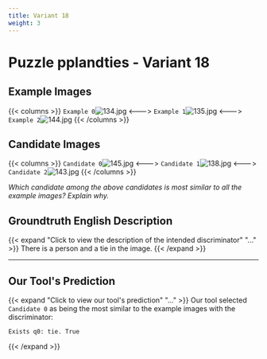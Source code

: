 ```yaml
---
title: Variant 18
weight: 3
---
```


# Puzzle pplandties - Variant 18

## Example Images
{{< columns >}}
`Example 0`![134.jpg](/natscene_data/images/134.jpg)
<--->
`Example 1`![135.jpg](/natscene_data/images/135.jpg)
<--->
`Example 2`![144.jpg](/natscene_data/images/144.jpg)
{{< /columns >}}

## Candidate Images
{{< columns >}}
`Candidate 0`![145.jpg](/natscene_data/images/145.jpg)
<--->
`Candidate 1`![138.jpg](/natscene_data/images/138.jpg)
<--->
`Candidate 2`![143.jpg](/natscene_data/images/143.jpg)
{{< /columns >}}

*Which candidate among the above candidates is most similar to all the example images? Explain why.*

## Groundtruth English Description

{{< expand "Click to view the description of the intended discriminator" "..." >}}
There is a person and a tie in the image.
{{< /expand >}}

---



## Our Tool's Prediction

{{< expand "Click to view our tool's prediction" "..." >}}
Our tool selected `Candidate 0` as being the most similar to the example images with the discriminator:
```plaintext
Exists q0: tie. True
```
{{< /expand >}}

